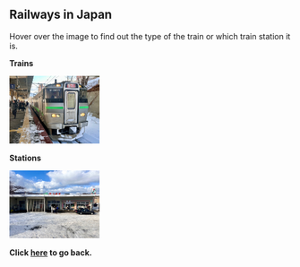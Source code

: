 ## Railways in Japan

Hover over the image to find out the type of the train or which train station it is.

**Trains**

<img src="../../20250101JP_photos/JR/IMG_5855.jpeg" width="32%" title="733 Series(JR北海道733系電車)">

**Stations**

<img src="../../20250101JP_photos/JR/IMG_5857.jpeg" width="32%" title="Minami-otaru Station(南小樽駅)">

**Click [here](https://wqgcx.github.io/transport/20241125JP/) to go back.**
